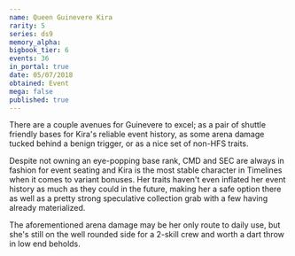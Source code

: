 ```yaml
---
name: Queen Guinevere Kira
rarity: 5
series: ds9
memory_alpha:
bigbook_tier: 6
events: 36
in_portal: true
date: 05/07/2018
obtained: Event
mega: false
published: true
---
```


There are a couple avenues for Guinevere to excel; as a pair of shuttle friendly bases for Kira's reliable event history, as some arena damage tucked behind a benign trigger, or as a nice set of non-HFS traits.

Despite not owning an eye-popping base rank, CMD and SEC are always in fashion for event seating and Kira is the most stable character in Timelines when it comes to variant bonuses. Her traits haven't even inflated her event history as much as they could in the future, making her a safe option there as well as a pretty strong speculative collection grab with a few having already materialized.

The aforementioned arena damage may be her only route to daily use, but she's still on the well rounded side for a 2-skill crew and worth a dart throw in low end beholds.
